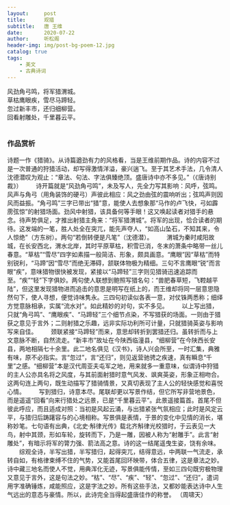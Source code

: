 ```yaml
---
layout:     post
title:      观猎
subtitle:   唐 王维
date:       2020-07-22
author:     听松阁
header-img: img/post-bg-poem-12.jpg
catalog: true
tags:
    - 美文
    - 古典诗词
---
```


风劲角弓鸣，将军猎渭城。<br>
草枯鹰眼疾，雪尽马蹄轻。<br>
忽过新丰市，还归细柳营。<br>
回看射雕处，千里暮云平。<br>
<br>

### 作品赏析
诗题一作《猎骑》。从诗篇遒劲有力的风格看，当是王维前期作品。诗的内容不过是一次普通的狩猎活动，却写得激情洋溢，豪兴遄飞。至于其艺术手法，几令清人沈德潜叹为观止：“章法、句法、字法俱臻绝顶。盛唐诗中亦不多见。”（《唐诗别裁》）
　　诗开篇就是“风劲角弓鸣”，未及写人，先全力写其影响：风呼，弦鸣。风声与角弓（用角装饰的硬弓）声彼此相应：风之劲由弦的震响听出；弦鸣声则因风而益振。“角弓鸣”三字已带出“猎”意，能使人去想象那“马作的卢飞快，弓如霹雳弦惊”的射猎场面。劲风中射猎，该具备何等手眼！这又唤起读者对猎手的悬念。待声势俱足，才推出射猎主角来：“将军猎渭城”。将军的出现，恰合读者的期待。这发端的一笔，胜人处全在突兀，能先声夺人，“如高山坠石，不知其来，令人惊绝”（方东树）。两句“若倒转便是凡笔”（沈德潜）。
　　渭城为秦时咸阳故城，在长安西北，渭水北岸，其时平原草枯，积雪已消，冬末的萧条中略带一丝儿春意。“草枯”“雪尽”四字如素描一般简洁、形象，颇具画意。“鹰眼”因“草枯”而特别锐利，“马蹄”因“雪尽”而绝无滞碍，颔联体物极为精细。三句不言鹰眼“锐”而言眼“疾”，意味猎物很快被发现，紧接以“马蹄轻”三字则见猎骑迅速追踪而至。“疾”“轻”下字俱妙。两句使人联想到鲍照写猎名句：“兽肥春草短，飞鞚越平陆”，但这里发现猎物进而追击的意思是明写在纸上的，而王维却将同一层意思隐然句下，使人寻想，便觉诗味隽永。三四句初读似各表一意，对仗铢两悉称；细绎方觉意脉相承，实属“流水对”。如此精妙的对句，实不多见。
　　以上写出猎，只就“角弓鸣”、“鹰眼疾”、“马蹄轻”三个细节点染，不写猎获的场面。一则由于猎获之意见于言外；二则射猎之乐趣，远非实际功利所可计量，只就猎骑英姿与影响写来自佳。
　　颈联紧接“马蹄轻”而来，意思却转折到罢猎还归。虽转折而与上文意脉不断，自然流走。“新丰市”故址在今陕西临潼县，“细柳营”在今陕西长安县，两地相隔七十余里。此二地名俱见《汉书》，诗人兴会所至，一时汇集，典雅有味，原不必指实。言“忽过”，言“还归”，则见返营驰骋之疾速，真有瞬息“千里”之感。“细柳营”本是汉代周亚夫屯军之地，用来就多一重意味，似谓诗中狩猎的主人公亦具名将之风度，与其前面射猎时意气风发、飒爽英姿，形象正相吻合。这两句连上两句，既生动描写了猎骑情景，又真切表现了主人公的轻快感觉和喜悦心情。
　　写到猎归，诗意本尽。尾联却更以写景作结，但它所写非营地景色，而是遥遥“回看”向来行猎处之远景，已是“千里暮云平”。此景遥接篇首。首尾不但彼此呼应，而且适成对照：当初是风起云涌，与出猎紧张气氛相应；此时是风定云平，与猎归后踌躇容与的心境相称。写景俱是表情，于景的变化中见情的消长，堪称妙笔。七句语有出典，《北史·斛律光传》载北齐斛律光校猎时，于云表见一大鸟，射中其颈，形如车轮，旋转而下，乃是一雕，因被人称为“射雕手”。此言“射雕处”，有暗示将军的膂力强、箭法高之意。诗的这一结尾遥曳生姿，饶有余味。
　　综观全诗，半写出猎，半写猎归，起得突兀，结得意远，中两联一气流走，承转自如，有格律束缚不住的气势，又能首尾回环映带，体合五律，这是章法之妙。诗中藏三地名而使人不觉，用典浑化无迹，写景俱能传情，至如三四句既穷极物理又意见于言外，这是句法之妙。“枯”、“尽”、“疾”、“轻”、“忽过”、“还归”，遣词用字准确锤炼，咸能照应，这是字法之妙。所有这些手法，又都妙能表达诗中人生气远出的意态与豪情。所以，此诗完全当得起盛唐佳作的称誉。
（周啸天）
